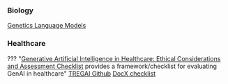 ### Biology
[Genetics Language Models](https://arxiv.org/pdf/2311.07621.pdf)
### Healthcare 
??? "[Generative Artificial Intelligence in Healthcare: Ethical Considerations and Assessment Checklist](https://arxiv.org/pdf/2311.02107.pdf) provides a framework/checklist for evaluating GenAI in healthcare"
    [TREGAI Github](https://github.com/nliulab/GenAI-Ethical-Checklist)
    [DocX checklist](https://drive.google.com/file/d/1ro_-GqITKHfNpHYTegUQdE-xm5t0Rvm6/view)
